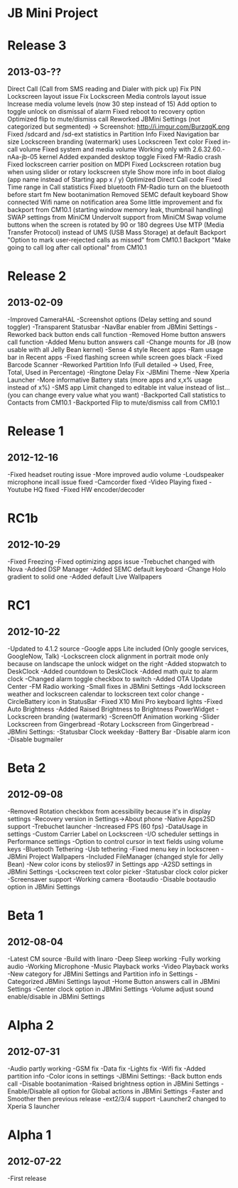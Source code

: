 JB Mini Project
===============

Release 3
==============
2013-03-??
--------------
Direct Call (Call from SMS reading and Dialer with pick up)
Fix PIN Lockscreen layout issue
Fix Lockscreen Media controls layout issue
Increase media volume levels (now 30 step instead of 15)
Add option to toggle unlock on dismissal of alarm
Fixed reboot to recovery option
Optimized flip to mute/dismiss call
Reworked JBMini Settings (not categorized but segmented) -> Screenshot: http://i.imgur.com/BurzqgK.png
Fixed /sdcard and /sd-ext statistics in Partition Info
Fixed Navigation bar size
Lockscreen branding (watermark) uses Lockscreen Text color
Fixed in-call volume
Fixed system and media volume
Working only with 2.6.32.60.-nAa-jb-05 kernel
Added expanded desktop toggle
Fixed FM-Radio crash
Fixed lockscreen carrier position on MDPI
Fixed Lockscreen rotation bug when using slider or rotary lockscreen style
Show more info in boot dialog (app name instead of Starting app x / y)
Optimized Direct Call code
Fixed Time range in Call statistics
Fixed bluetooth
FM-Radio turn on the bluetooth before start fm
New bootanimation
Removed SEMC default keyboard
Show connected Wifi name on notification area
Some little improvement and fix backport from CM10.1 (starting window memory leak, thumbnail handling)
SWAP settings from MiniCM
Undervolt support from MiniCM
Swap volume buttons when the screen is rotated by 90 or 180 degrees
Use MTP (Media Transfer Protocol) instead of UMS (USB Mass Storage) at default
Backport "Option to mark user-rejected calls as missed" from CM10.1
Backport "Make going to call log after call optional" from CM10.1


Release 2
==============
2013-02-09
--------------
-Improved CameraHAL
-Screenshot options (Delay setting and sound toggler)
-Transparent Statusbar
-NavBar enabler from JBMini Settings
-Reworked back button ends call function
-Removed Home button answers call function
-Added Menu button answers call
-Change mounts for JB (now usable with all Jelly Bean kernel)
-Sense 4 style Recent apps
-Ram usage bar in Recent apps
-Fixed flashing screen while screen goes black
-Fixed Barcode Scanner
-Reworked Partition Info (Full detailed -> Used, Free, Total, Used in Percentage)
-Ringtone Delay Fix
-JBMini Theme
-New Xperia Launcher
-More informative Battery stats (more apps and x,x% usage instead of x%)
-SMS app Limit changed to editable int value instead of list... (you can change every value what you want)
-Backported Call statistics to Contacts from CM10.1
-Backported Flip to mute/dismiss call from CM10.1


Release 1
==============
2012-12-16
--------------
-Fixed headset routing issue
-More improved audio volume
-Loudspeaker microphone incall issue fixed
-Camcorder fixed
-Video Playing fixed
-Youtube HQ fixed
-Fixed HW encoder/decoder


RC1b
==============
2012-10-29
--------------
-Fixed Freezing
-Fixed optimizing apps issue
-Trebuchet changed with Nova
-Added DSP Manager
-Added SEMC default keyboard
-Change Holo gradient to solid one
-Added default Live Wallpapers


RC1
==============
2012-10-22
--------------
-Updated to 4.1.2 source
-Google apps Lite included (Only google services, GoogleNow, Talk)
-Lockscreen clock alignment in portrait mode only because on landscape the unlock widget on the right
-Added stopwatch to DeskClock
-Added countdown to DeskClock
-Added math quiz to alarm clock
-Changed alarm toggle checkbox to switch
-Added OTA Update Center
-FM Radio working
-Small fixes in JBMini Settings
-Add lockscreen weather and lockscreen calendar to lockscreen text color change
-CircleBattery icon in StatusBar
-Fixed X10 Mini Pro keyboard lights
-Fixed Auto Brightness
-Added Raised Brightness to Brightness PowerWidget
-Lockscreen branding (watermark)
-ScreenOff Animation working
-Slider Lockscreen from Gingerbread
-Rotary Lockscreen from Gingerbread
-JBMini Settings:
-Statusbar Clock weekday
-Battery Bar
-Disable alarm icon
-Disable bugmailer


Beta 2
==========
2012-09-08
-----------
-Removed Rotation checkbox from acessibility because it's in display settings
-Recovery version in Settings->About phone
-Native Apps2SD support
-Trebuchet launcher
-Increased FPS (60 fps)
-DataUsage in settings
-Custom Carrier Label on Lockscreen
-I/O scheduler settings in Performance settings
-Option to control cursor in text fields using volume keys
-Bluetooth Tethering
-Usb tethering
-Fixed menu key in lockscreen
-JBMini Project Wallpapers
-Included FileManager (changed style for Jelly Bean)
-New color icons by stelios97 in Settings app
-A2SD settings in JBMini Settings
-Lockscreen text color picker
-Statusbar clock color picker
-Screensaver support
-Working camera
-Bootaudio
-Disable bootaudio option in JBMini Settings


Beta 1
==========
2012-08-04
-----------
-Latest CM source
-Build with linaro
-Deep Sleep working
-Fully working audio
-Working Microphone
-Music Playback works
-Video Playback works
-New category for JBMini Settings and Partition info in Settings
-Categorized JBMini Settings layout
-Home Button answers call in JBMini Settings
-Center clock option in JBMini Settings
-Volume adjust sound enable/disable in JBMini Settings


Alpha 2
=========
2012-07-31
-----------
-Audio partly working
-GSM fix
-Data fix
-Lights fix
-Wifi fix
-Added partition info
-Color icons in settings
-JBMini Settings:
-Back button ends call
-Disable bootanimation
-Raised brightness option in JBMini Settings
-Enable/Disable all option for Global actions in JBMini Settings
-Faster and Smoother then previous release
-ext2/3/4 support
-Launcher2 changed to Xperia S launcher


Alpha 1
=========
2012-07-22
-----------
-First release

